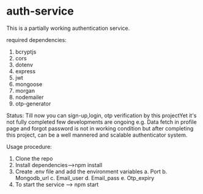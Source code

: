 # auth-service
This is a partially working authentication service.

required dependencies:
1. bcryptjs
2. cors
3. dotenv
4. express
5. jwt
6. mongoose
7. morgan
8. nodemailer
9. otp-generator

Status:
Till now you can sign-up,login, otp verification by this projectYet it's not fully completed few developments are ongoing e.g. Data fetch in profile page and forgot password is not in working condition but after completing this project, can be a well mannered and scalable authenticator system. 

Usage procedure:
1. Clone the repo
2. Install dependencies-->npm install
3. Create .env file and add the environment variables
    a. Port
    b. Mongodb_url
    c. Email_user
    d. Email_pass
    e. Otp_expiry
4. To start the service --> npm start